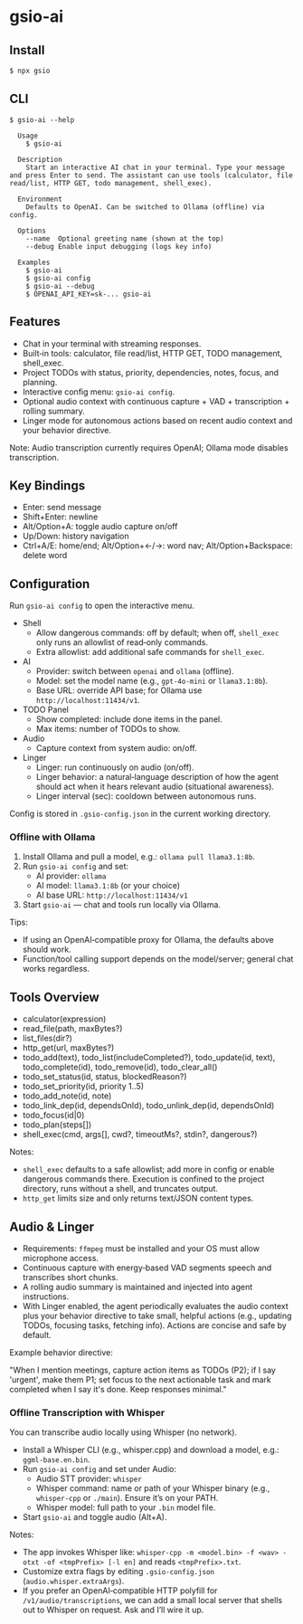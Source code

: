 # gsio-ai

## Install

```bash
$ npx gsio
```

## CLI

```
$ gsio-ai --help

  Usage
    $ gsio-ai

  Description
    Start an interactive AI chat in your terminal. Type your message and press Enter to send. The assistant can use tools (calculator, file read/list, HTTP GET, todo management, shell_exec).

  Environment
    Defaults to OpenAI. Can be switched to Ollama (offline) via config.

  Options
    --name  Optional greeting name (shown at the top)
    --debug Enable input debugging (logs key info)

  Examples
    $ gsio-ai
    $ gsio-ai config
    $ gsio-ai --debug
    $ OPENAI_API_KEY=sk-... gsio-ai
```

## Features

- Chat in your terminal with streaming responses.
- Built‑in tools: calculator, file read/list, HTTP GET, TODO management, shell_exec.
- Project TODOs with status, priority, dependencies, notes, focus, and planning.
- Interactive config menu: `gsio-ai config`.
- Optional audio context with continuous capture + VAD + transcription + rolling summary.
- Linger mode for autonomous actions based on recent audio context and your behavior directive.

Note: Audio transcription currently requires OpenAI; Ollama mode disables transcription.

## Key Bindings

- Enter: send message
- Shift+Enter: newline
- Alt/Option+A: toggle audio capture on/off
- Up/Down: history navigation
- Ctrl+A/E: home/end; Alt/Option+←/→: word nav; Alt/Option+Backspace: delete word

## Configuration

Run `gsio-ai config` to open the interactive menu.

- Shell
  - Allow dangerous commands: off by default; when off, `shell_exec` only runs an allowlist of read‑only commands.
  - Extra allowlist: add additional safe commands for `shell_exec`.
- AI
  - Provider: switch between `openai` and `ollama` (offline).
  - Model: set the model name (e.g., `gpt-4o-mini` or `llama3.1:8b`).
  - Base URL: override API base; for Ollama use `http://localhost:11434/v1`.
- TODO Panel
  - Show completed: include done items in the panel.
  - Max items: number of TODOs to show.
- Audio
  - Capture context from system audio: on/off.
- Linger
  - Linger: run continuously on audio (on/off).
  - Linger behavior: a natural‑language description of how the agent should act when it hears relevant audio (situational awareness).
  - Linger interval (sec): cooldown between autonomous runs.

Config is stored in `.gsio-config.json` in the current working directory.

### Offline with Ollama

1. Install Ollama and pull a model, e.g.: `ollama pull llama3.1:8b`.
2. Run `gsio-ai config` and set:
   - AI provider: `ollama`
   - AI model: `llama3.1:8b` (or your choice)
   - AI base URL: `http://localhost:11434/v1`
3. Start `gsio-ai` — chat and tools run locally via Ollama.

Tips:
- If using an OpenAI‑compatible proxy for Ollama, the defaults above should work.
- Function/tool calling support depends on the model/server; general chat works regardless.

## Tools Overview

- calculator(expression)
- read_file(path, maxBytes?)
- list_files(dir?)
- http_get(url, maxBytes?)
- todo_add(text), todo_list(includeCompleted?), todo_update(id, text), todo_complete(id), todo_remove(id), todo_clear_all()
- todo_set_status(id, status, blockedReason?)
- todo_set_priority(id, priority 1..5)
- todo_add_note(id, note)
- todo_link_dep(id, dependsOnId), todo_unlink_dep(id, dependsOnId)
- todo_focus(id|0)
- todo_plan(steps[])
- shell_exec(cmd, args[], cwd?, timeoutMs?, stdin?, dangerous?)

Notes:
- `shell_exec` defaults to a safe allowlist; add more in config or enable dangerous commands there. Execution is confined to the project directory, runs without a shell, and truncates output.
- `http_get` limits size and only returns text/JSON content types.

## Audio & Linger

- Requirements: `ffmpeg` must be installed and your OS must allow microphone access.
- Continuous capture with energy‑based VAD segments speech and transcribes short chunks.
- A rolling audio summary is maintained and injected into agent instructions.
- With Linger enabled, the agent periodically evaluates the audio context plus your behavior directive to take small, helpful actions (e.g., updating TODOs, focusing tasks, fetching info). Actions are concise and safe by default.

Example behavior directive:

"When I mention meetings, capture action items as TODOs (P2); if I say 'urgent', make them P1; set focus to the next actionable task and mark completed when I say it's done. Keep responses minimal."

### Offline Transcription with Whisper

You can transcribe audio locally using Whisper (no network).

- Install a Whisper CLI (e.g., whisper.cpp) and download a model, e.g.: `ggml-base.en.bin`.
- Run `gsio-ai config` and set under Audio:
  - Audio STT provider: `whisper`
  - Whisper command: name or path of your Whisper binary (e.g., `whisper-cpp` or `./main`). Ensure it’s on your PATH.
  - Whisper model: full path to your `.bin` model file.
- Start `gsio-ai` and toggle audio (Alt+A).

Notes:
- The app invokes Whisper like: `whisper-cpp -m <model.bin> -f <wav> -otxt -of <tmpPrefix> [-l en]` and reads `<tmpPrefix>.txt`.
- Customize extra flags by editing `.gsio-config.json` (`audio.whisper.extraArgs`).
- If you prefer an OpenAI‑compatible HTTP polyfill for `/v1/audio/transcriptions`, we can add a small local server that shells out to Whisper on request. Ask and I’ll wire it up.
